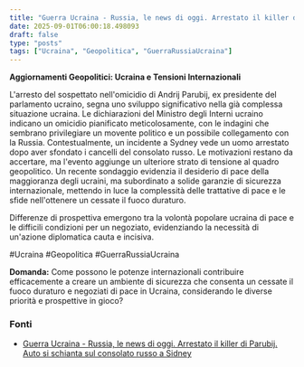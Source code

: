 ```yaml
---
title: "Guerra Ucraina - Russia, le news di oggi. Arrestato il killer di Parubij. Auto si schianta sul consolato russo a Sidney"
date: 2025-09-01T06:00:18.498093
draft: false
type: "posts"
tags: ["Ucraina", "Geopolitica", "GuerraRussiaUcraina"]
---
```


**Aggiornamenti Geopolitici: Ucraina e Tensioni Internazionali**

L'arresto del sospettato nell'omicidio di Andrij Parubij, ex presidente del parlamento ucraino, segna uno sviluppo significativo nella già complessa situazione ucraina.  Le dichiarazioni del Ministro degli Interni ucraino indicano un omicidio pianificato meticolosamente,  con le indagini che sembrano privilegiare un movente politico e un possibile collegamento con la Russia.  Contestualmente, un incidente a Sydney vede un uomo arrestato dopo aver sfondato i cancelli del consolato russo. Le motivazioni restano da accertare, ma l'evento aggiunge un ulteriore strato di tensione al quadro geopolitico.  Un recente sondaggio evidenzia il desiderio di pace della maggioranza degli ucraini, ma subordinato a solide garanzie di sicurezza internazionale, mettendo in luce la complessità delle trattative di pace e le sfide nell'ottenere un cessate il fuoco duraturo.

Differenze di prospettiva emergono tra la volontà popolare ucraina di pace e le difficili condizioni per un negoziato, evidenziando la necessità di un'azione diplomatica cauta e incisiva.

#Ucraina #Geopolitica #GuerraRussiaUcraina

**Domanda:**  Come possono le potenze internazionali contribuire efficacemente a creare un ambiente di sicurezza che consenta un cessate il fuoco duraturo e negoziati di pace in Ucraina, considerando le diverse priorità e prospettive in gioco?


### Fonti
- [Guerra Ucraina - Russia, le news di oggi. Arrestato il killer di Parubij. Auto si schianta sul consolato russo a Sidney](https://www.repubblica.it/esteri/2025/09/01/diretta/guerra_ucraina_russia_trump_news_oggi-424818648/)
